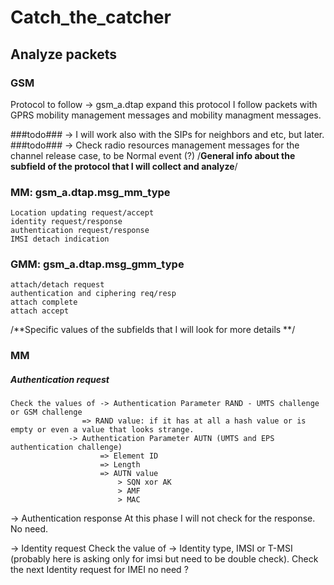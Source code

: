 # Catch_the_catcher

## Analyze packets

### GSM
 Protocol to follow -> gsm_a.dtap
 expand this protocol I follow packets with GPRS mobility management messages and mobility managment messages.
 
 ###todo### -> I will work also with the SIPs for neighbors and etc, but later. 
 ###todo### -> Check radio resources management messages for the channel release case, to be Normal event (?) 
/**General info about the subfield of the protocol that I will collect and analyze**/

### MM: gsm_a.dtap.msg_mm_type 
	Location updating request/accept
	identity request/response	
	authentication request/response
    IMSI detach indication 
		
### GMM: gsm_a.dtap.msg_gmm_type
	attach/detach request
	authentication and ciphering req/resp
    attach complete
    attach accept


/**Specific values of the subfields that I will look for more details **/

### MM 
##### Authentication request
	Check the values of -> Authentication Parameter RAND - UMTS challenge or GSM challenge
					=> RAND value: if it has at all a hash value or is empty or even a value that looks strange.
			     -> Authentication Parameter AUTN (UMTS and EPS authentication challenge)
			     		=> Element ID
			     		=> Length
			     		=> AUTN value
			     			> SQN xor AK
			     			> AMF
			     			> MAC		

   -> Authentication response
   	At this phase I will not check for the response. No need.
   
   -> Identity request 
   	Check the value of -> Identity type, IMSI or T-MSI (probably here is asking only for imsi but need to be double check).
   	Check the next Identity request for IMEI no need ?
